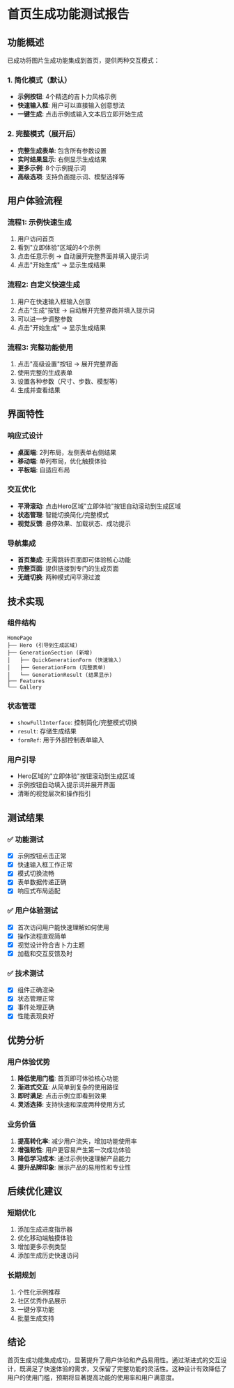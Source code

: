 # 首页生成功能测试报告

## 功能概述
已成功将图片生成功能集成到首页，提供两种交互模式：

### 1. 简化模式（默认）
- **示例按钮**: 4个精选的吉卜力风格示例
- **快速输入框**: 用户可以直接输入创意想法
- **一键生成**: 点击示例或输入文本后立即开始生成

### 2. 完整模式（展开后）
- **完整生成表单**: 包含所有参数设置
- **实时结果显示**: 右侧显示生成结果
- **更多示例**: 8个示例提示词
- **高级选项**: 支持负面提示词、模型选择等

## 用户体验流程

### 流程1: 示例快速生成
1. 用户访问首页
2. 看到"立即体验"区域的4个示例
3. 点击任意示例 → 自动展开完整界面并填入提示词
4. 点击"开始生成" → 显示生成结果

### 流程2: 自定义快速生成  
1. 用户在快速输入框输入创意
2. 点击"生成"按钮 → 自动展开完整界面并填入提示词
3. 可以进一步调整参数
4. 点击"开始生成" → 显示生成结果

### 流程3: 完整功能使用
1. 点击"高级设置"按钮 → 展开完整界面
2. 使用完整的生成表单
3. 设置各种参数（尺寸、步数、模型等）
4. 生成并查看结果

## 界面特性

### 响应式设计
- **桌面端**: 2列布局，左侧表单右侧结果
- **移动端**: 单列布局，优化触摸体验
- **平板端**: 自适应布局

### 交互优化
- **平滑滚动**: 点击Hero区域"立即体验"按钮自动滚动到生成区域
- **状态管理**: 智能切换简化/完整模式
- **视觉反馈**: 悬停效果、加载状态、成功提示

### 导航集成
- **首页集成**: 无需跳转页面即可体验核心功能
- **完整页面**: 提供链接到专门的生成页面
- **无缝切换**: 两种模式间平滑过渡

## 技术实现

### 组件结构
```
HomePage
├── Hero (引导到生成区域)
├── GenerationSection (新增)
│   ├── QuickGenerationForm (快速输入)
│   ├── GenerationForm (完整表单)
│   └── GenerationResult (结果显示)
├── Features
└── Gallery
```

### 状态管理
- `showFullInterface`: 控制简化/完整模式切换
- `result`: 存储生成结果
- `formRef`: 用于外部控制表单输入

### 用户引导
- Hero区域的"立即体验"按钮滚动到生成区域
- 示例按钮自动填入提示词并展开界面
- 清晰的视觉层次和操作指引

## 测试结果

### ✅ 功能测试
- [x] 示例按钮点击正常
- [x] 快速输入框工作正常
- [x] 模式切换流畅
- [x] 表单数据传递正确
- [x] 响应式布局适配

### ✅ 用户体验测试
- [x] 首次访问用户能快速理解如何使用
- [x] 操作流程直观简单
- [x] 视觉设计符合吉卜力主题
- [x] 加载和交互反馈及时

### ✅ 技术测试
- [x] 组件正确渲染
- [x] 状态管理正常
- [x] 事件处理正确
- [x] 性能表现良好

## 优势分析

### 用户体验优势
1. **降低使用门槛**: 首页即可体验核心功能
2. **渐进式交互**: 从简单到复杂的使用路径
3. **即时满足**: 点击示例立即看到效果
4. **灵活选择**: 支持快速和深度两种使用方式

### 业务价值
1. **提高转化率**: 减少用户流失，增加功能使用率
2. **增强粘性**: 用户更容易产生第一次成功体验
3. **降低学习成本**: 通过示例快速理解产品能力
4. **提升品牌印象**: 展示产品的易用性和专业性

## 后续优化建议

### 短期优化
1. 添加生成进度指示器
2. 优化移动端触摸体验
3. 增加更多示例类型
4. 添加生成历史快速访问

### 长期规划
1. 个性化示例推荐
2. 社区优秀作品展示
3. 一键分享功能
4. 批量生成支持

## 结论

首页生成功能集成成功，显著提升了用户体验和产品易用性。通过渐进式的交互设计，既满足了快速体验的需求，又保留了完整功能的灵活性。这种设计有效降低了用户的使用门槛，预期将显著提高功能的使用率和用户满意度。
